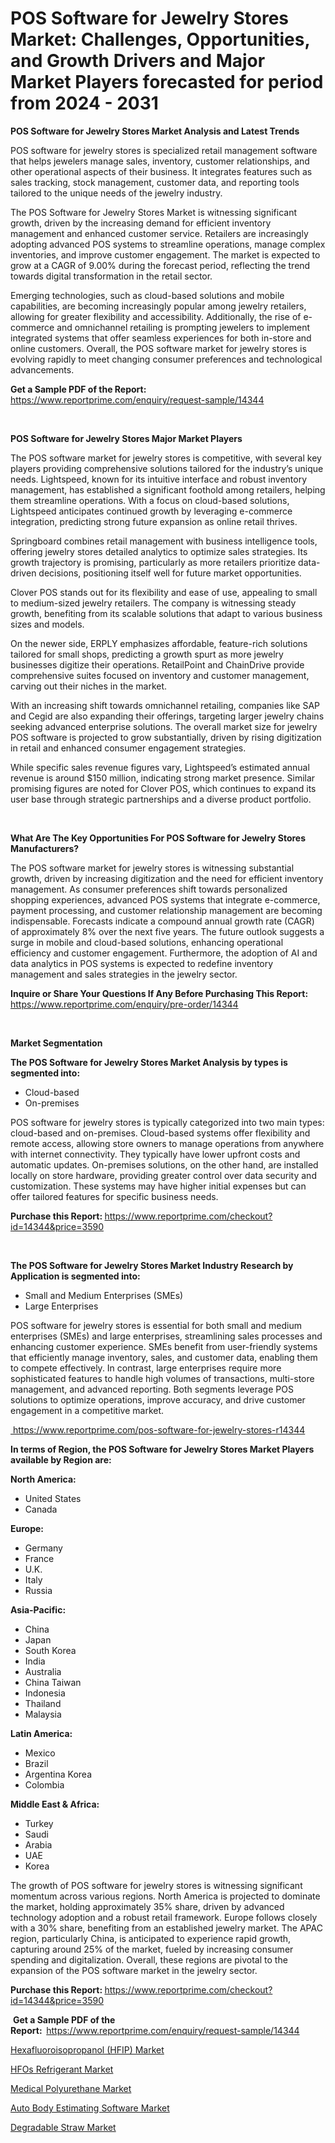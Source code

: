<p><h1>POS Software for Jewelry Stores Market: Challenges, Opportunities, and Growth Drivers and Major Market Players forecasted for period from 2024 - 2031</h1></p><p><strong>POS Software for Jewelry Stores Market Analysis and Latest Trends</strong></p>
<p><p>POS software for jewelry stores is specialized retail management software that helps jewelers manage sales, inventory, customer relationships, and other operational aspects of their business. It integrates features such as sales tracking, stock management, customer data, and reporting tools tailored to the unique needs of the jewelry industry. </p><p>The POS Software for Jewelry Stores Market is witnessing significant growth, driven by the increasing demand for efficient inventory management and enhanced customer service. Retailers are increasingly adopting advanced POS systems to streamline operations, manage complex inventories, and improve customer engagement. The market is expected to grow at a CAGR of 9.00% during the forecast period, reflecting the trend towards digital transformation in the retail sector.</p><p>Emerging technologies, such as cloud-based solutions and mobile capabilities, are becoming increasingly popular among jewelry retailers, allowing for greater flexibility and accessibility. Additionally, the rise of e-commerce and omnichannel retailing is prompting jewelers to implement integrated systems that offer seamless experiences for both in-store and online customers. Overall, the POS software market for jewelry stores is evolving rapidly to meet changing consumer preferences and technological advancements.</p></p>
<p><strong>Get a Sample PDF of the Report:&nbsp;</strong> <a href="https://www.reportprime.com/enquiry/request-sample/14344">https://www.reportprime.com/enquiry/request-sample/14344</a></p>
<p>&nbsp;</p>
<p><strong>POS Software for Jewelry Stores Major Market Players</strong></p>
<p><p>The POS software market for jewelry stores is competitive, with several key players providing comprehensive solutions tailored for the industry’s unique needs. Lightspeed, known for its intuitive interface and robust inventory management, has established a significant foothold among retailers, helping them streamline operations. With a focus on cloud-based solutions, Lightspeed anticipates continued growth by leveraging e-commerce integration, predicting strong future expansion as online retail thrives.</p><p>Springboard combines retail management with business intelligence tools, offering jewelry stores detailed analytics to optimize sales strategies. Its growth trajectory is promising, particularly as more retailers prioritize data-driven decisions, positioning itself well for future market opportunities.</p><p>Clover POS stands out for its flexibility and ease of use, appealing to small to medium-sized jewelry retailers. The company is witnessing steady growth, benefiting from its scalable solutions that adapt to various business sizes and models.</p><p>On the newer side, ERPLY emphasizes affordable, feature-rich solutions tailored for small shops, predicting a growth spurt as more jewelry businesses digitize their operations. RetailPoint and ChainDrive provide comprehensive suites focused on inventory and customer management, carving out their niches in the market.</p><p>With an increasing shift towards omnichannel retailing, companies like SAP and Cegid are also expanding their offerings, targeting larger jewelry chains seeking advanced enterprise solutions. The overall market size for jewelry POS software is projected to grow substantially, driven by rising digitization in retail and enhanced consumer engagement strategies.</p><p>While specific sales revenue figures vary, Lightspeed’s estimated annual revenue is around $150 million, indicating strong market presence. Similar promising figures are noted for Clover POS, which continues to expand its user base through strategic partnerships and a diverse product portfolio.</p></p>
<p>&nbsp;</p>
<p><strong>What Are The Key Opportunities For POS Software for Jewelry Stores Manufacturers?</strong></p>
<p><p>The POS software market for jewelry stores is witnessing substantial growth, driven by increasing digitization and the need for efficient inventory management. As consumer preferences shift towards personalized shopping experiences, advanced POS systems that integrate e-commerce, payment processing, and customer relationship management are becoming indispensable. Forecasts indicate a compound annual growth rate (CAGR) of approximately 8% over the next five years. The future outlook suggests a surge in mobile and cloud-based solutions, enhancing operational efficiency and customer engagement. Furthermore, the adoption of AI and data analytics in POS systems is expected to redefine inventory management and sales strategies in the jewelry sector.</p></p>
<p><strong>Inquire or Share Your Questions If Any Before Purchasing This Report:</strong> <a href="https://www.reportprime.com/enquiry/pre-order/14344">https://www.reportprime.com/enquiry/pre-order/14344</a></p>
<p>&nbsp;</p>
<p><strong>Market Segmentation</strong></p>
<p><strong>The POS Software for Jewelry Stores Market Analysis by types is segmented into:</strong></p>
<p><ul><li>Cloud-based</li><li>On-premises</li></ul></p>
<p><p>POS software for jewelry stores is typically categorized into two main types: cloud-based and on-premises. Cloud-based systems offer flexibility and remote access, allowing store owners to manage operations from anywhere with internet connectivity. They typically have lower upfront costs and automatic updates. On-premises solutions, on the other hand, are installed locally on store hardware, providing greater control over data security and customization. These systems may have higher initial expenses but can offer tailored features for specific business needs.</p></p>
<p><strong>Purchase this Report:&nbsp;</strong><a href="https://www.reportprime.com/checkout?id=14344&price=3590">https://www.reportprime.com/checkout?id=14344&price=3590</a></p>
<p>&nbsp;</p>
<p><strong>The POS Software for Jewelry Stores Market Industry Research by Application is segmented into:</strong></p>
<p><ul><li>Small and Medium Enterprises (SMEs)</li><li>Large Enterprises</li></ul></p>
<p><p>POS software for jewelry stores is essential for both small and medium enterprises (SMEs) and large enterprises, streamlining sales processes and enhancing customer experience. SMEs benefit from user-friendly systems that efficiently manage inventory, sales, and customer data, enabling them to compete effectively. In contrast, large enterprises require more sophisticated features to handle high volumes of transactions, multi-store management, and advanced reporting. Both segments leverage POS solutions to optimize operations, improve accuracy, and drive customer engagement in a competitive market.</p></p>
<p><a href="https://www.reportprime.com/pos-software-for-jewelry-stores-r14344">&nbsp;https://www.reportprime.com/pos-software-for-jewelry-stores-r14344</a></p>
<p><strong>In terms of Region, the POS Software for Jewelry Stores Market Players available by Region are:</strong></p>
<p>
    <p> <strong> North America: </strong>
        <ul>
            <li>United States</li>
            <li>Canada</li>
        </ul>
        </p> 
    <p> <strong> Europe: </strong>
        <ul>
            <li>Germany</li>
            <li>France</li>
            <li>U.K.</li>
            <li>Italy</li>
            <li>Russia</li>
        </ul>
        </p> 
    <p> <strong> Asia-Pacific: </strong>
        <ul>
            <li>China</li>
            <li>Japan</li>
            <li>South Korea</li>
            <li>India</li>
            <li>Australia</li>
            <li>China Taiwan</li>
            <li>Indonesia</li>
            <li>Thailand</li>
            <li>Malaysia</li>
        </ul>
        </p> 
    <p> <strong> Latin America: </strong>
        <ul>
            <li>Mexico</li>
            <li>Brazil</li>
            <li>Argentina Korea</li>
            <li>Colombia</li>
        </ul>
        </p> 
    <p> <strong> Middle East & Africa: </strong>
        <ul>
            <li>Turkey</li>
            <li>Saudi</li>
            <li>Arabia</li>
            <li>UAE</li>
            <li>Korea</li>
        </ul>
    </p>
    </p>
<p><p>The growth of POS software for jewelry stores is witnessing significant momentum across various regions. North America is projected to dominate the market, holding approximately 35% share, driven by advanced technology adoption and a robust retail framework. Europe follows closely with a 30% share, benefiting from an established jewelry market. The APAC region, particularly China, is anticipated to experience rapid growth, capturing around 25% of the market, fueled by increasing consumer spending and digitalization. Overall, these regions are pivotal to the expansion of the POS software market in the jewelry sector.</p></p>
<p><strong>Purchase this Report: </strong><a href="https://www.reportprime.com/checkout?id=14344&price=3590">https://www.reportprime.com/checkout?id=14344&price=3590</a></p>
<p>&nbsp;<strong>Get a Sample PDF of the Report:&nbsp;&nbsp;</strong><a href="https://www.reportprime.com/enquiry/request-sample/14344">https://www.reportprime.com/enquiry/request-sample/14344</a></p>
<p><strong></strong></p>
<p><p><a href="https://issuu.com/reportprime-2/docs/hexafluoroisopropanol-hfip-market-s_9bc2d4d4b84920">Hexafluoroisopropanol (HFIP) Market</a></p><p><a href="https://issuu.com/reportprime-2/docs/hfos-refrigerant-market-size-2030.p_1599d786405073">HFOs Refrigerant Market</a></p><p><a href="https://www.linkedin.com/pulse/what-factors-influence-medical-polyurethane-market-coming-nou5e?trackingId=oT8YaXAsQmi%2Bil69dViBew%3D%3D">Medical Polyurethane Market</a></p><p><a href="https://github.com/mahnoor2003/Market-Research-Report-List-6/blob/main/auto-body-estimating-software-market.md">Auto Body Estimating Software Market</a></p><p><a href="https://www.linkedin.com/pulse/degradable-straw-market-size-growing-cagr-83-report-covers-analysis-qosof?trackingId=tQBlN3zDSX2WwzbH5ZGEnw%3D%3D">Degradable Straw Market</a></p></p>
